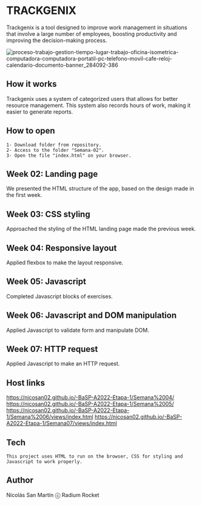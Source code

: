 # TRACKGENIX


Trackgenix is a tool designed to improve work management in situations that involve a large number of employees, boosting productivity and improving the decision-making process.

![proceso-trabajo-gestion-tiempo-lugar-trabajo-oficina-isometrica-computadora-computadora-portatil-pc-telefono-movil-cafe-reloj-calendario-documento-banner_284092-386](https://user-images.githubusercontent.com/107139347/188753284-c2b1c893-5d2e-4164-abdf-b49acecc7c02.png)

## How it works

Trackgenix uses a system of categorized users that allows for better resource management. 
This system also records hours of work, making it easier to generate reports.


## How to open
```
1- Download folder from repository.
2- Access to the folder "Semana-02".
3- Open the file "index.html" on your browser.
```
## Week 02: Landing page 
We presented the HTML structure of the app, based on the design made in the first week.
## Week 03: CSS styling
Approached the styling of the HTML landing page made the previous week.
## Week 04: Responsive layout
Applied flexbox to make the layout responsive.
## Week 05: Javascript
Completed Javascript blocks of exercises.
## Week 06: Javascript and DOM manipulation
Applied Javascript to validate form and manipulate DOM.
## Week 07: HTTP request
Applied Javascript to make an HTTP request.

## Host links
https://nicosan02.github.io/-BaSP-A2022-Etapa-1/Semana%2004/
https://nicosan02.github.io/-BaSP-A2022-Etapa-1/Semana%2005/
https://nicosan02.github.io/-BaSP-A2022-Etapa-1/Semana%2006/views/index.html
https://nicosan02.github.io/-BaSP-A2022-Etapa-1/Semana07/views/index.html

## Tech
```
This project uses HTML to run on the browser, CSS for styling and Javascript to work properly.
```

## Author 
Nicolás San Martín
ⓒ Radium Rocket